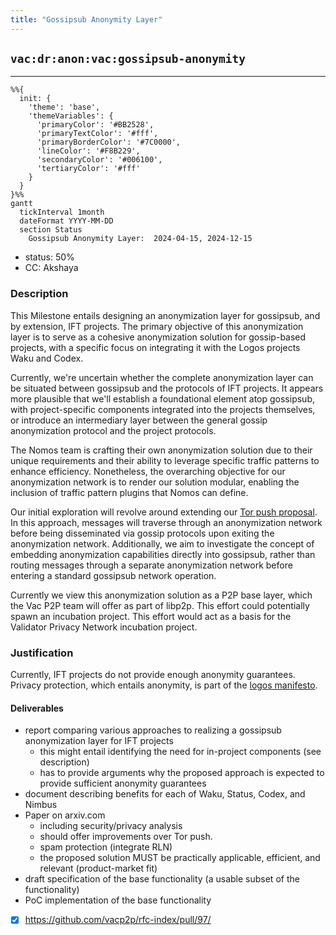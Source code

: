 ```yaml
---
title: "Gossipsub Anonymity Layer"
---
```

## `vac:dr:anon:vac:gossipsub-anonymity`
---

```mermaid
%%{ 
  init: { 
    'theme': 'base', 
    'themeVariables': { 
      'primaryColor': '#BB2528', 
      'primaryTextColor': '#fff', 
      'primaryBorderColor': '#7C0000', 
      'lineColor': '#F8B229', 
      'secondaryColor': '#006100', 
      'tertiaryColor': '#fff' 
    } 
  } 
}%%
gantt
  tickInterval 1month
  dateFormat YYYY-MM-DD 
  section Status
    Gossipsub Anonymity Layer:  2024-04-15, 2024-12-15
```

- status: 50%
- CC: Akshaya

### Description

This Milestone entails designing an anonymization layer for gossipsub, and by extension, IFT projects.
The primary objective of this anonymization layer is to serve as a cohesive anonymization solution for gossip-based projects,
with a specific focus on integrating it with the Logos projects Waku and Codex.

Currently, we're uncertain whether the complete anonymization layer can be situated between gossipsub and the protocols of IFT projects.
It appears more plausible that we'll establish a foundational element atop gossipsub,
with project-specific components integrated into the projects themselves,
or introduce an intermediary layer between the general gossip anonymization protocol and the project protocols.

The Nomos team is crafting their own anonymization solution due to their unique requirements and their ability to leverage specific traffic patterns to enhance efficiency.
Nonetheless, the overarching objective for our anonymization network is to render our solution modular, enabling the inclusion of traffic pattern plugins that Nomos can define.

Our initial exploration will revolve around extending our [Tor push proposal](https://rfc.vac.dev/spec/46/).
In this approach, messages will traverse through an anonymization network before being disseminated via gossip protocols upon exiting the anonymization network.
Additionally, we aim to investigate the concept of embedding anonymization capabilities directly into gossipsub,
rather than routing messages through a separate anonymization network before entering a standard gossipsub network operation.

Currently we view this anonymization solution as a P2P base layer, which the Vac P2P team will offer as part of libp2p.
This effort could potentially spawn an incubation project.
This effort would act as a basis for the Validator Privacy Network incubation project.

### Justification

Currently, IFT projects do not provide enough anonymity guarantees.
Privacy protection, which entails anonymity, is part of the [logos manifesto](https://logos.co/manifesto/).

#### Deliverables

* report comparing various approaches to realizing a gossipsub anonymization layer for IFT projects
    - this might entail identifying the need for in-project components (see description)
    - has to provide arguments why the proposed approach is expected to provide sufficient anonymity guarantees
* document describing benefits for each of Waku, Status, Codex, and Nimbus
* Paper on arxiv.com
    - including security/privacy analysis
    - should offer improvements over Tor push.
    - spam protection (integrate RLN)
    - the proposed solution MUST be practically applicable, efficient, and relevant (product-market fit)
* draft specification of the base functionality (a usable subset of the functionality)
* PoC implementation of the base functionality

- [x] https://github.com/vacp2p/rfc-index/pull/97/
